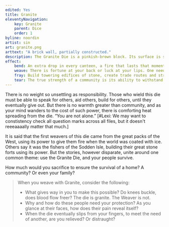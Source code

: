 ```yaml
---
edited: Yes
title: Granite
eleventyNavigation:
    key: Granite
    parent: Dice
    order: 1
byline: noordin
artist: sin
art: granite.png
arttext: "A brick wall, partially constructed."
description: The Granite Die is a pinkish-brown block. Its surface is scattered with white patterns resembling the mortar between bricks. Some kind of dark plant matter has been rubbed into the uneven scratches in its sides.
effect:
    bend: An extra drop in every canteen, a fire that lasts that moment longer, new vigor into old bones. No one will see it, but even a little given many times over can do big things.
    weave: There is fortune at your back or luck at your lips. One needed resource, whatever it may be, finds its way to your people. Sometimes that may be new births, others an oasis. But should you have felt weakened, be desperate no longer.
    fray: Build towering edifices of stone, create trade routes and streets through tiny villages, give and give and they will want for nothing. But please be mindful, Weaver, to give only what you can. Do not let this weight fracture you even further. *Please.*
    tear: The true strength of a community is its ability to withstand time, and we together could do that. Forever.
---
```


There is no weight so unsettling as responsibility. Those who wield this die must be able to speak for others, aid others, build for others, until they eventually give out. But there is no warmth greater than community, and as your mind wanders to the cost of such power, there is comforting heat spreading from the die. “You are not alone.” [#Lexi: We may want to constistency check all question marks across all files, but it doesn't reeeaaaally matter that much.]

It is said that the first weavers of this die came from the great packs of the West, using its power to give them fire when the world was coated with ice. Others say it was the fishers of the Sodden Isle, building their great stone forts using its power. But the stories, however disparate, unite around one common theme: use the Granite Die, and your people survive.

How much would you sacrifice to ensure the survival of a home? A community? Or even your family?

> When you weave with Granite, consider the following:
> - What gives way in you to make this possible? Do knees buckle, does blood flow freer? The die is granite. The Weaver is not.
> - Why and how do these people need your protection? As you glance at their faces, how does their pain reveal itself?
> - When the die eventually slips from your fingers, to meet the need of another, are you relieved? Or distraught?
